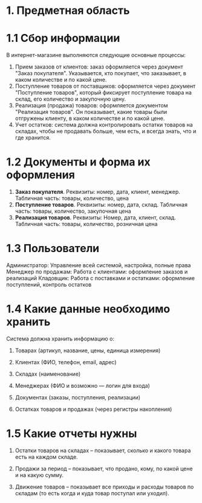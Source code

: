 #   1. Предметная область
# 1.1 Сбор информации

В интернет-магазине выполняются следующие основные процессы:
1) Прием заказов от клиентов: заказ оформляется через документ "Заказ покупателя". Указывается, кто покупает, что заказывает, в каком количестве и по какой цене.
2) Поступление товаров от поставщиков: оформляется через документ "Поступление товаров", который фиксирует поступление товара на склад, его количество и закупочную цену.
3) Реализация (продажа) товаров: оформляется документом "Реализация товаров". Он показывает, какие товары были отгружены клиенту, в каком количестве и по какой цене.
4) Учет остатков: система должна контролировать остатки товаров на складах, чтобы не продавать больше, чем есть, и всегда знать, что и где хранится.

# 1.2 Документы и форма их оформления

1. **Заказ покупателя**. Реквизиты: номер, дата, клиент, менеджер. Табличная часть: товары, количество, цена
2. **Поступление товаров**. Реквизиты: номер, дата, склад. Табличная часть: товары, количество, закупочная цена
3. **Реализация товаров**. Реквизиты: Номер, дата, клиент, склад. Табличная часть: товары, количество, розничная цена

# 1.3 Пользователи

Администратор: Управление всей системой, настройка, полные права
Менеджер по продажам: Работа с клиентами: оформление заказов и реализаций
Кладовщик: Работа с поставками и остатками: оформление поступлений, контроль остатков

# 1.4 Какие данные необходимо хранить

Система должна хранить информацию о:

1. Товарах (артикул, название, цены, единица измерения)

2. Клиентах (ФИО, телефон, email, адрес)

3. Складах (наименование)

4. Менеджерах (ФИО и возможно — логин для входа)

5. Документах (заказы, поступления, реализации)

6. Остатках товаров и продажах (через регистры накопления)

# 1.5 Какие отчеты нужны 

1. Остатки товаров на складах – показывает, сколько и какого товара есть на каждом складе.

2. Продажи за период – показывает, что продано, кому, по какой цене и на какую сумму.

3. Движение товаров – показывает все приходы и расходы товаров по складам (то есть когда и куда товар поступал или уходил).


